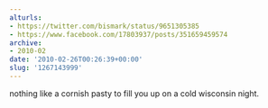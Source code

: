 ```yaml
---
alturls:
- https://twitter.com/bismark/status/9651305385
- https://www.facebook.com/17803937/posts/351659459574
archive:
- 2010-02
date: '2010-02-26T00:26:39+00:00'
slug: '1267143999'
---
```


nothing like a cornish pasty to fill you up on a cold wisconsin night.

